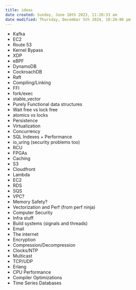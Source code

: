 ```yaml
---
title: ideas
date created: Sunday, June 18th 2023, 11:20:33 am
date modified: Thursday, December 5th 2024, 10:20:06 pm
---
```


- Kafka
- EC2
- Route 53
- Kernel Bypass
- XDP
- eBPF
- DynamoDB
- CockroachDB
- Raft
- Compiling/Linking
- FFI
- fork/exec
- stable_vector
- Purely Functional data structures
- Wait free vs lock free
- atomics vs locks
- Persistence
- Virtualization
- Concurrency
- SQL Indexes + Performance
- io_uring (security problems too)
- RCU
- FPGAs
- Caching
- S3
- Cloudfront
- Lambda
- EC2
- RDS
- SQS
- VPC?
- Memory Safety?
- Vectorization and Perf (from perf ninja)
- Computer Security
- Infra stuff
- Build systems (signals and threads)
- Email
- The internet
- Encryption
- Compression/Decompression
- Clocks/NTP
- Multicast
- TCP/UDP
- Erlang
- CPU Performance
- Compiler Optimizations
- Time Series Databases